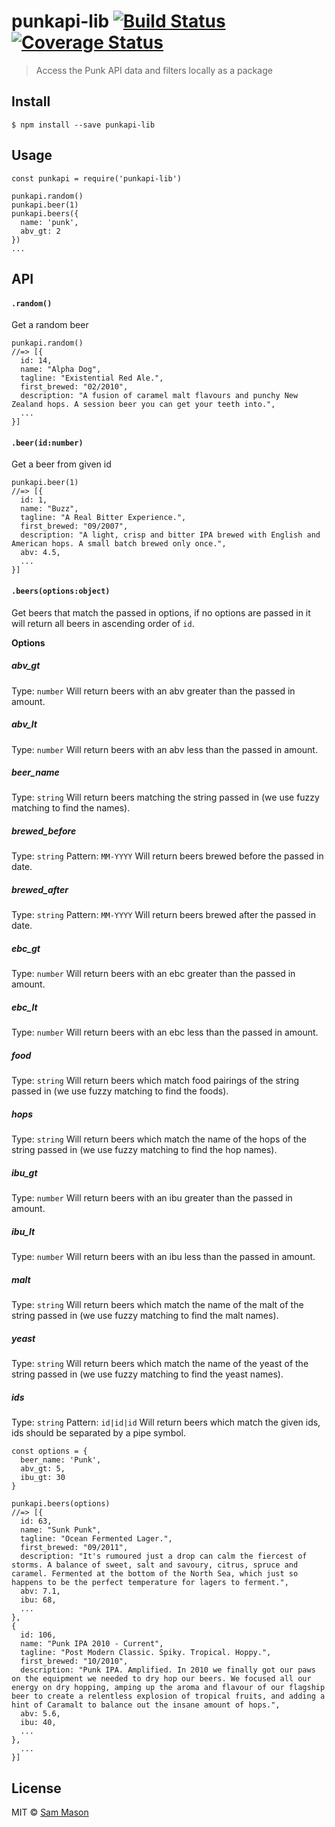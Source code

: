 # punkapi-lib [![Build Status](https://travis-ci.org/samjbmason/punkapi-lib.svg?branch=master)](https://travis-ci.org/samjbmason/punkapi-lib) [![Coverage Status](https://coveralls.io/repos/github/samjbmason/punkapi-lib/badge.svg?branch=master)](https://coveralls.io/github/samjbmason/punkapi-lib?branch=master)
> Access the Punk API data and filters locally as a package

## Install
```
$ npm install --save punkapi-lib
```

## Usage
```
const punkapi = require('punkapi-lib')

punkapi.random()
punkapi.beer(1)
punkapi.beers({
  name: 'punk',
  abv_gt: 2
})
...
```

## API
#### `.random()`
Get a random beer
```
punkapi.random()
//=> [{
  id: 14,
  name: "Alpha Dog",
  tagline: "Existential Red Ale.",
  first_brewed: "02/2010",
  description: "A fusion of caramel malt flavours and punchy New Zealand hops. A session beer you can get your teeth into.",
  ...
}]
```

#### `.beer(id:number)`
Get a beer from given id
```
punkapi.beer(1)
//=> [{
  id: 1,
  name: "Buzz",
  tagline: "A Real Bitter Experience.",
  first_brewed: "09/2007",
  description: "A light, crisp and bitter IPA brewed with English and American hops. A small batch brewed only once.",
  abv: 4.5,
  ...
}]
```

#### `.beers(options:object)`
Get beers that match the passed in options, if no options are passed in it will return all beers in ascending order of `id`.

**Options**

##### abv_gt
Type: `number`
Will return beers with an abv greater than the passed in amount.

##### abv_lt
Type: `number`
Will return beers with an abv less than the passed in amount.

##### beer_name
Type: `string`
Will return beers matching the string passed in (we use fuzzy matching to find the names).

##### brewed_before
Type: `string`
Pattern: `MM-YYYY`
Will return beers brewed before the passed in date.

##### brewed_after
Type: `string`
Pattern: `MM-YYYY`
Will return beers brewed after the passed in date.

##### ebc_gt
Type: `number`
Will return beers with an ebc greater than the passed in amount.

##### ebc_lt
Type: `number`
Will return beers with an ebc less than the passed in amount.

##### food
Type: `string`
Will return beers which match food pairings of the string passed in (we use fuzzy matching to find the foods).

##### hops
Type: `string`
Will return beers which match the name of the hops of the string passed in (we use fuzzy matching to find the hop names).

##### ibu_gt
Type: `number`
Will return beers with an ibu greater than the passed in amount.

##### ibu_lt
Type: `number`
Will return beers with an ibu less than the passed in amount.

##### malt
Type: `string`
Will return beers which match the name of the malt of the string passed in (we use fuzzy matching to find the malt names).

##### yeast
Type: `string`
Will return beers which match the name of the yeast of the string passed in (we use fuzzy matching to find the yeast names).

##### ids
Type: `string`
Pattern: `id|id|id`
Will return beers which match the given ids, ids should be separated by a pipe symbol.


```
const options = {
  beer_name: 'Punk',
  abv_gt: 5,
  ibu_gt: 30
}

punkapi.beers(options)
//=> [{
  id: 63,
  name: "Sunk Punk",
  tagline: "Ocean Fermented Lager.",
  first_brewed: "09/2011",
  description: "It's rumoured just a drop can calm the fiercest of storms. A balance of sweet, salt and savoury, citrus, spruce and caramel. Fermented at the bottom of the North Sea, which just so happens to be the perfect temperature for lagers to ferment.",
  abv: 7.1,
  ibu: 68,
  ...
},
{
  id: 106,
  name: "Punk IPA 2010 - Current",
  tagline: "Post Modern Classic. Spiky. Tropical. Hoppy.",
  first_brewed: "10/2010",
  description: "Punk IPA. Amplified. In 2010 we finally got our paws on the equipment we needed to dry hop our beers. We focused all our energy on dry hopping, amping up the aroma and flavour of our flagship beer to create a relentless explosion of tropical fruits, and adding a hint of Caramalt to balance out the insane amount of hops.",
  abv: 5.6,
  ibu: 40,
  ...
},
  ...
}]
```

## License
MIT © [Sam Mason](https://masondecair.es)
